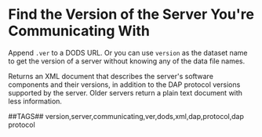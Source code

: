 # Find the Version of the Server You're Communicating With

Append `.ver` to a DODS URL. Or you can use `version` as the dataset name
to get the version of a server without knowing any of the data file names.

Returns an XML document that describes the server's software components
and their versions, in addition to the DAP protocol versions supported by the server.
Older servers return a plain text document with less information.

##TAGS##
version,server,communicating,ver,dods,xml,dap,protocol,dap protocol